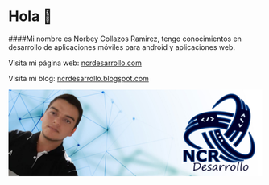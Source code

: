 # Hola 👋

####Mi nombre es Norbey Collazos Ramirez, tengo conocimientos en desarrollo de aplicaciones móviles para android y aplicaciones web. 

Visita mi página web: [ncrdesarrollo.com](https://ncrdesarrollo.com/)

Visita mi blog: [ncrdesarrollo.blogspot.com](https://ncrdesarrollo.blogspot.com/)

![Panel de administración](https://github.com/NorbeyCollazos/NorbeyCollazos/blob/master/portada_repositorio_github.jpg?raw=true)

<!--
**NorbeyCollazos/NorbeyCollazos** is a ✨ _special_ ✨ repository because its `README.md` (this file) appears on your GitHub profile.

Here are some ideas to get you started:

- 🔭 I’m currently working on ...
- 🌱 I’m currently learning ...
- 👯 I’m looking to collaborate on ...
- 🤔 I’m looking for help with ...
- 💬 Ask me about ...
- 📫 How to reach me: ...
- 😄 Pronouns: ...
- ⚡ Fun fact: ...
-->
